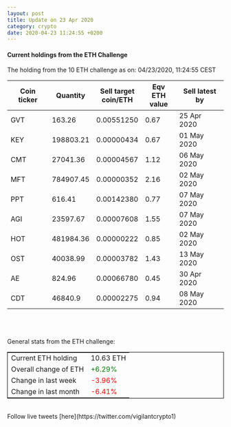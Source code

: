 ```yaml
---
layout: post
title: Update on 23 Apr 2020
category: crypto
date: 2020-04-23 11:24:55 +0200
---
```




#### Current holdings from the ETH Challenge

The holding from the 10 ETH challenge as on: 04/23/2020, 11:24:55 CEST

|Coin ticker|Quantity|Sell target<br>coin/ETH|Eqv ETH<br>value|Sell latest by|
|-----------|--------|-----------|-----------|--------------|
GVT|163.26|  0.00551250|0.67|25 Apr 2020|
KEY|198803.21|  0.00000434|0.67|01 May 2020|
CMT|27041.36|  0.00004567|1.12|06 May 2020|
MFT|784907.45|  0.00000352|2.16|02 May 2020|
PPT|616.41|  0.00142380|0.77|07 May 2020|
AGI|23597.67|  0.00007608|1.55|07 May 2020|
HOT|481984.36|  0.00000222|0.85|02 May 2020|
OST|40038.99|  0.00003782|1.43|13 May 2020|
AE|824.96|  0.00066780|0.45|30 Apr 2020|
CDT|46840.9|  0.00002275|0.94|08 May 2020|

<br>
<br>
<br>
General stats from the ETH challenge:

<table style="border:1px solid black;margin-left:auto;margin-right:auto;">
	<tbody>
	<tr>
		<td>Current ETH holding</td>
		<td>     10.63 ETH</td>
	</tr>
	<tr>
		<td>Overall change of ETH</td>
		<td><font color="green">+6.29%</font></td>
	</tr>
	<tr>
		<td>Change in last week</td>
		<td><font color="red">-3.96%</font></td>
	</tr>
	<tr>
		<td>Change in last month</td>
		<td><font color="red">-6.41%</font></td>
	</tr>
	</tbody>
</table>

<br>
Follow live tweets [here](https://twitter.com/vigilantcrypto1)
<br>
<br>